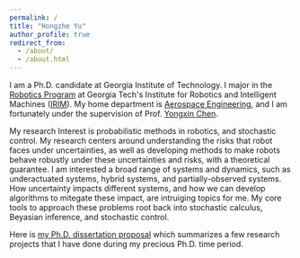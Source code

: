 ```yaml
---
permalink: /
title: "Hongzhe Yu"
author_profile: true
redirect_from: 
  - /about/
  - /about.html
---
```


I am a Ph.D. candidate at Georgia Institute of Technology. I major in the [Robotics Program](https://research.gatech.edu/robotics/phd-program-robotics) at Georgia Tech's Institute for Robotics and Intelligent Machines ([IRIM](https://research.gatech.edu/robotics)). My home department is [Aerospace Engineering](https://ae.gatech.edu), and I am fortunately under the supervision of Prof. [Yongxin Chen](https://yongxin.ae.gatech.edu). 

My research Interest is probabilistic methods in robotics, and stochastic control. My research centers around understanding the risks that robot faces under uncertainties, as well as developing methods to make robots behave robustly under these uncertainties and risks, with a theoretical guarantee. I am interested a broad range of systems and dynamics, such as underactuated systems, hybrid systems, and partially-observed systems. How uncertainty impacts different systems, and how we can develop algorithms to mitegate these impact, are intruiging topics for me. My core tools to approach these problems root back into stochastic calculus, Beyasian inference, and stochastic control.

Here is [my Ph.D. dissertation proposal](/files/Hongzhe_Yu_Proposal.pdf) which summarizes a few research projects that I have done during my precious Ph.D. time period.

